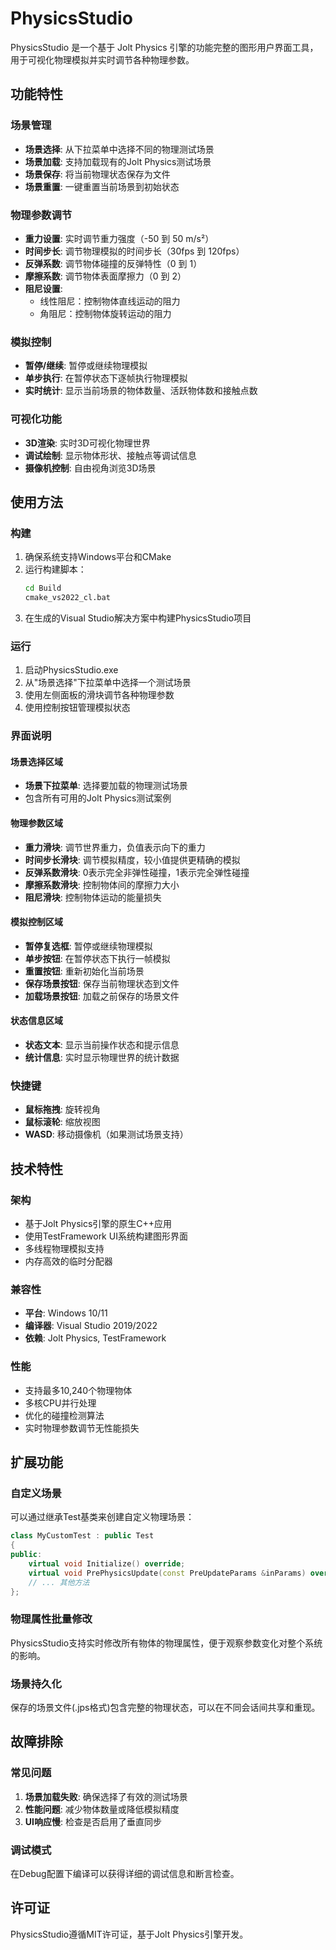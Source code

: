 # PhysicsStudio

PhysicsStudio 是一个基于 Jolt Physics 引擎的功能完整的图形用户界面工具，用于可视化物理模拟并实时调节各种物理参数。

## 功能特性

### 场景管理
- **场景选择**: 从下拉菜单中选择不同的物理测试场景
- **场景加载**: 支持加载现有的Jolt Physics测试场景
- **场景保存**: 将当前物理状态保存为文件
- **场景重置**: 一键重置当前场景到初始状态

### 物理参数调节
- **重力设置**: 实时调节重力强度（-50 到 50 m/s²）
- **时间步长**: 调节物理模拟的时间步长（30fps 到 120fps）
- **反弹系数**: 调节物体碰撞的反弹特性（0 到 1）
- **摩擦系数**: 调节物体表面摩擦力（0 到 2）
- **阻尼设置**: 
  - 线性阻尼：控制物体直线运动的阻力
  - 角阻尼：控制物体旋转运动的阻力

### 模拟控制
- **暂停/继续**: 暂停或继续物理模拟
- **单步执行**: 在暂停状态下逐帧执行物理模拟
- **实时统计**: 显示当前场景的物体数量、活跃物体数和接触点数

### 可视化功能
- **3D渲染**: 实时3D可视化物理世界
- **调试绘制**: 显示物体形状、接触点等调试信息
- **摄像机控制**: 自由视角浏览3D场景

## 使用方法

### 构建
1. 确保系统支持Windows平台和CMake
2. 运行构建脚本：
   ```bash
   cd Build
   cmake_vs2022_cl.bat
   ```
3. 在生成的Visual Studio解决方案中构建PhysicsStudio项目

### 运行
1. 启动PhysicsStudio.exe
2. 从"场景选择"下拉菜单中选择一个测试场景
3. 使用左侧面板的滑块调节各种物理参数
4. 使用控制按钮管理模拟状态

### 界面说明

#### 场景选择区域
- **场景下拉菜单**: 选择要加载的物理测试场景
- 包含所有可用的Jolt Physics测试案例

#### 物理参数区域
- **重力滑块**: 调节世界重力，负值表示向下的重力
- **时间步长滑块**: 调节模拟精度，较小值提供更精确的模拟
- **反弹系数滑块**: 0表示完全非弹性碰撞，1表示完全弹性碰撞
- **摩擦系数滑块**: 控制物体间的摩擦力大小
- **阻尼滑块**: 控制物体运动的能量损失

#### 模拟控制区域
- **暂停复选框**: 暂停或继续物理模拟
- **单步按钮**: 在暂停状态下执行一帧模拟
- **重置按钮**: 重新初始化当前场景
- **保存场景按钮**: 保存当前物理状态到文件
- **加载场景按钮**: 加载之前保存的场景文件

#### 状态信息区域
- **状态文本**: 显示当前操作状态和提示信息
- **统计信息**: 实时显示物理世界的统计数据

### 快捷键
- **鼠标拖拽**: 旋转视角
- **鼠标滚轮**: 缩放视图
- **WASD**: 移动摄像机（如果测试场景支持）

## 技术特性

### 架构
- 基于Jolt Physics引擎的原生C++应用
- 使用TestFramework UI系统构建图形界面
- 多线程物理模拟支持
- 内存高效的临时分配器

### 兼容性
- **平台**: Windows 10/11
- **编译器**: Visual Studio 2019/2022
- **依赖**: Jolt Physics, TestFramework

### 性能
- 支持最多10,240个物理物体
- 多核CPU并行处理
- 优化的碰撞检测算法
- 实时物理参数调节无性能损失

## 扩展功能

### 自定义场景
可以通过继承Test基类来创建自定义物理场景：

```cpp
class MyCustomTest : public Test 
{
public:
    virtual void Initialize() override;
    virtual void PrePhysicsUpdate(const PreUpdateParams &inParams) override;
    // ... 其他方法
};
```

### 物理属性批量修改
PhysicsStudio支持实时修改所有物体的物理属性，便于观察参数变化对整个系统的影响。

### 场景持久化
保存的场景文件(.jps格式)包含完整的物理状态，可以在不同会话间共享和重现。

## 故障排除

### 常见问题
1. **场景加载失败**: 确保选择了有效的测试场景
2. **性能问题**: 减少物体数量或降低模拟精度
3. **UI响应慢**: 检查是否启用了垂直同步

### 调试模式
在Debug配置下编译可以获得详细的调试信息和断言检查。

## 许可证
PhysicsStudio遵循MIT许可证，基于Jolt Physics引擎开发。
